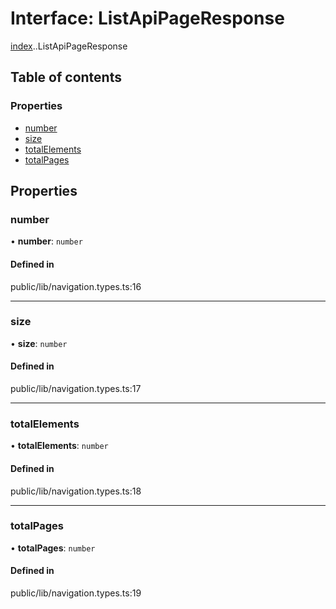 # Interface: ListApiPageResponse

[index](../wiki/index).[<internal>](../wiki/index.%3Cinternal%3E).ListApiPageResponse

## Table of contents

### Properties

- [number](../wiki/index.%3Cinternal%3E.ListApiPageResponse#number)
- [size](../wiki/index.%3Cinternal%3E.ListApiPageResponse#size)
- [totalElements](../wiki/index.%3Cinternal%3E.ListApiPageResponse#totalelements)
- [totalPages](../wiki/index.%3Cinternal%3E.ListApiPageResponse#totalpages)

## Properties

### number

• **number**: `number`

#### Defined in

public/lib/navigation.types.ts:16

___

### size

• **size**: `number`

#### Defined in

public/lib/navigation.types.ts:17

___

### totalElements

• **totalElements**: `number`

#### Defined in

public/lib/navigation.types.ts:18

___

### totalPages

• **totalPages**: `number`

#### Defined in

public/lib/navigation.types.ts:19
